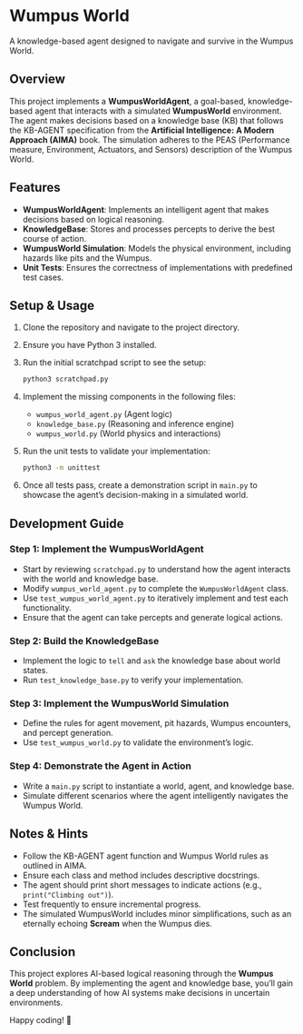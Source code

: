 # Wumpus World

A knowledge-based agent designed to navigate and survive in the Wumpus World.

## Overview

This project implements a **WumpusWorldAgent**, a goal-based, knowledge-based agent that interacts with a simulated **WumpusWorld** environment. The agent makes decisions based on a knowledge base (KB) that follows the KB-AGENT specification from the **Artificial Intelligence: A Modern Approach (AIMA)** book. The simulation adheres to the PEAS (Performance measure, Environment, Actuators, and Sensors) description of the Wumpus World.

## Features

- **WumpusWorldAgent**: Implements an intelligent agent that makes decisions based on logical reasoning.
- **KnowledgeBase**: Stores and processes percepts to derive the best course of action.
- **WumpusWorld Simulation**: Models the physical environment, including hazards like pits and the Wumpus.
- **Unit Tests**: Ensures the correctness of implementations with predefined test cases.

## Setup & Usage

1. Clone the repository and navigate to the project directory.
2. Ensure you have Python 3 installed.
3. Run the initial scratchpad script to see the setup:

   ```sh
   python3 scratchpad.py
   ```

4. Implement the missing components in the following files:
   - `wumpus_world_agent.py` (Agent logic)
   - `knowledge_base.py` (Reasoning and inference engine)
   - `wumpus_world.py` (World physics and interactions)

5. Run the unit tests to validate your implementation:

   ```sh
   python3 -m unittest
   ```

6. Once all tests pass, create a demonstration script in `main.py` to showcase the agent’s decision-making in a simulated world.

## Development Guide

### Step 1: Implement the WumpusWorldAgent
- Start by reviewing `scratchpad.py` to understand how the agent interacts with the world and knowledge base.
- Modify `wumpus_world_agent.py` to complete the `WumpusWorldAgent` class.
- Use `test_wumpus_world_agent.py` to iteratively implement and test each functionality.
- Ensure that the agent can take percepts and generate logical actions.

### Step 2: Build the KnowledgeBase
- Implement the logic to `tell` and `ask` the knowledge base about world states.
- Run `test_knowledge_base.py` to verify your implementation.

### Step 3: Implement the WumpusWorld Simulation
- Define the rules for agent movement, pit hazards, Wumpus encounters, and percept generation.
- Use `test_wumpus_world.py` to validate the environment’s logic.

### Step 4: Demonstrate the Agent in Action
- Write a `main.py` script to instantiate a world, agent, and knowledge base.
- Simulate different scenarios where the agent intelligently navigates the Wumpus World.

## Notes & Hints

- Follow the KB-AGENT agent function and Wumpus World rules as outlined in AIMA.
- Ensure each class and method includes descriptive docstrings.
- The agent should print short messages to indicate actions (e.g., `print("Climbing out")`).
- Test frequently to ensure incremental progress.
- The simulated WumpusWorld includes minor simplifications, such as an eternally echoing **Scream** when the Wumpus dies.

## Conclusion

This project explores AI-based logical reasoning through the **Wumpus World** problem. By implementing the agent and knowledge base, you’ll gain a deep understanding of how AI systems make decisions in uncertain environments.

Happy coding! 🚀

